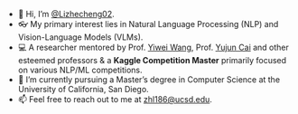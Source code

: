 - 👋 Hi, I’m [@Lizhecheng02](https://github.com/Lizhecheng02).
- 👓 My primary interest lies in Natural Language Processing (NLP) and Vision-Language Models (VLMs).
- 💻 A researcher mentored by Prof. [Yiwei Wang](https://wangywust.github.io/), Prof. [Yujun Cai](https://vanoracai.github.io/) and other esteemed professors & a **Kaggle Competition Master** primarily focused on various NLP/ML competitions.
- 🌱 I’m currently pursuing a Master’s degree in Computer Science at the University of California, San Diego.
- 📫 Feel free to reach out to me at [zhl186@ucsd.edu](mailto:zhl186@ucsd.edu).
